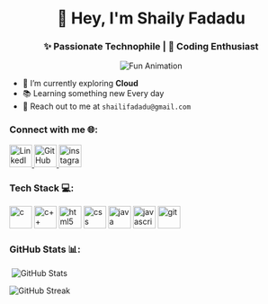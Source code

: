 <h1 align="center">👋 Hey, I'm Shaily Fadadu</h1>
<h3 align="center">✨ Passionate Technophile | 🚀 Coding Enthusiast</h3>

<!-- Add a unique and fun animation or GIF -->
<p align="center">
  <img src="https://adcy.io/wp-content/uploads/2020/04/anti-hacking.gif" alt="Fun Animation">
</p>

- 🌱 I’m currently exploring **Cloud**
- 📚 Learning something new Every day
- 📧 Reach out to me at `shailifadadu@gmail.com`

<h3 align="left">Connect with me 🌐:</h3>
<p align="left">
  <a href="https://linkedin.com/in/shaily-fadadu" target="blank">
    <img src="https://skillicons.dev/icons?i=linkedin" alt="LinkedIn" height="40" width="40" />
  </a>
  <a href="https://github.com/shailifadadu" target="blank">
    <img src="https://skillicons.dev/icons?i=github" alt="GitHub" height="40" width="40" />
  </a>
  <a href="https://instagram.com/shaily_fadadu" target="blank">
    <img src="https://skillicons.dev/icons?i=instagram" alt="instagram" height="40" width="40" />
  </a>
</p>

<h3 align="left">Tech Stack 💻:</h3>
<p align="left"> 
<img src="https://skillicons.dev/icons?i=c" alt="c" width="40" height="40"/> 
<img src="https://skillicons.dev/icons?i=cpp" alt="c++" width="40" height="40"/> 
<img src="https://skillicons.dev/icons?i=html" alt="html5" width="40" height="40"/> 
<img src="https://skillicons.dev/icons?i=css" alt="css" width="40" height="40"/> 
<img src="https://skillicons.dev/icons?i=java" alt="java" width="40" height="40"/>
<img src="https://skillicons.dev/icons?i=js" alt="javascript" width="40" height="40"/>
<img src="https://skillicons.dev/icons?i=git" alt="git" width="40" height="40"/>
</p>

<h3 align="left">GitHub Stats 📊:</h3>
<p>&nbsp;<img align="center" src="https://github-readme-stats.vercel.app/api?username=shailifadadu&show_icons=true&locale=en" alt="GitHub Stats" /></p>
<p><img align="center" src="https://github-readme-streak-stats.herokuapp.com/?user=shailifadadu&" alt="GitHub Streak" /></p>

<p align="center">
  <img src="https://komarev.com/ghpvc/?username=shailifadadu&style=for-the-badge" alt="">
</p>
